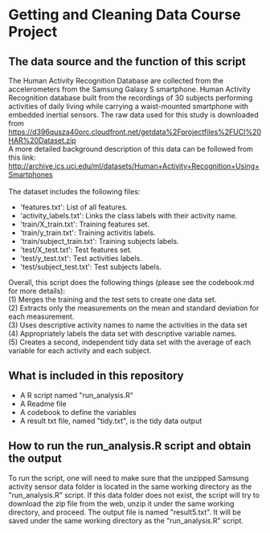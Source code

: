 # Getting and Cleaning Data Course Project
## The data source and the function of this script
The Human Activity Recognition Database are collected from the accelerometers from the Samsung Galaxy S smartphone. Human Activity Recognition database built from the recordings of 30 subjects performing activities of daily living while carrying a waist-mounted smartphone with embedded inertial sensors. The raw data used for this study is downloaded from https://d396qusza40orc.cloudfront.net/getdata%2Fprojectfiles%2FUCI%20HAR%20Dataset.zip
<br>A more detailed background description of this data can be followed from this link: http://archive.ics.uci.edu/ml/datasets/Human+Activity+Recognition+Using+Smartphones <br></br>
The dataset includes the following files:
<ul>
<li>'features.txt': List of all features.</li>
<li>'activity_labels.txt': Links the class labels with their activity name.</li>
<li>'train/X_train.txt': Training features set.</li>
<li>'train/y_train.txt': Training activitis labels.</li>
<li>'train/subject_train.txt': Training subjects labels.</li>
<li>'test/X_test.txt': Test features set.</li>
<li>'test/y_test.txt': Test activities labels.</li>
<li>'test/subject_test.txt': Test subjects labels.</li>
</ul>

Overall, this script does the following things (please see the codebook.md for more details): <br>
(1) Merges the training and the test sets to create one data set. <br>
(2) Extracts only the measurements on the mean and standard deviation for each measurement.<br>
(3) Uses descriptive activity names to name the activities in the data set<br>
(4) Appropriately labels the data set with descriptive variable names.<br>
(5) Creates a second, independent tidy data set with the average of each variable for each activity and each subject.<br>

## What is included in this repository
- A R script named "run_analysis.R"
- A Readme file
- A codebook to define the variables
- A result txt file, named "tidy.txt", is the tidy data output

## How to run the run_analysis.R script and obtain the output
To run the script, one will need to make sure that the unzipped Samsung activity sensor data folder is located in the same working directory as the "run_analysis.R" script. If this data folder does not exist, the script will try to download the zip file from the web,  unzip it under the same working directory, and proceed. The output file is named "result5.txt". It will be saved under the same working directory as the "run_analysis.R" script.






